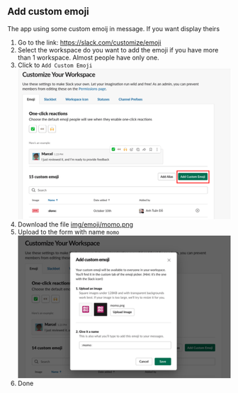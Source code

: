 

## Add custom emoji

The app using some custom emoij in message. If you want display theirs

1. Go to the link: https://slack.com/customize/emoji
2. Select the workspace do you want to add the emoji if you have more than 1 workspace. Almost people have only one.
3. Click to `Add Custom Emoji`
![Add Custom Emoji](img/readme/01-add-custom-emoij.png)
4. Download the file [img/emoji/momo.png](img/emoji/momo.png)
5. Upload to the form with name `momo`
![Upload](img/readme/02-upload.png)
6. Done